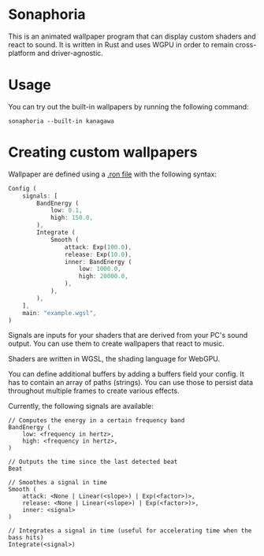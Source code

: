 # Sonaphoria

This is an animated wallpaper program that can display custom shaders and react to sound.
It is written in Rust and uses WGPU in order to remain cross-platform and driver-agnostic.

# Usage

You can try out the built-in wallpapers by running the following command:

`sonaphoria --built-in kanagawa`

# Creating custom wallpapers

Wallpaper are defined using a [.ron file](https://github.com/ron-rs/ron) with the following syntax:
```rust
Config (
	signals: [
		BandEnergy (
			low: 0.1,
			high: 150.0,
		),
		Integrate (
			Smooth (
				attack: Exp(100.0),
				release: Exp(10.0),
				inner: BandEnergy (
					low: 1000.0,
					high: 20000.0,
				),
			),
		),
	],
	main: "example.wgsl",
)
```

Signals are inputs for your shaders that are derived from your PC's sound output.
You can use them to create wallpapers that react to music.

Shaders are written in WGSL, the shading language for WebGPU.

You can define additional buffers by adding a buffers field your config. It has to contain an array of paths (strings). You can use those to persist data throughout multiple frames to create various effects.


Currently, the following signals are available:

```
// Computes the energy in a certain frequency band
BandEnergy (
	low: <frequency in hertz>,
	high: <frequency in hertz>,
)

// Outputs the time since the last detected beat
Beat

// Smoothes a signal in time
Smooth (
	attack: <None | Linear(<slope>) | Exp(<factor>)>,
	release: <None | Linear(<slope>) | Exp(<factor>)>,
	inner: <signal>
)

// Integrates a signal in time (useful for accelerating time when the bass hits)
Integrate(<signal>)
```

